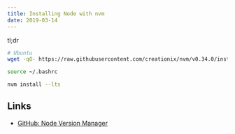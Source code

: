```yaml
---
title: Installing Node with nvm
date: 2019-03-14
---
```


tl;dr

```bash
# Ubuntu 
wget -qO- https://raw.githubusercontent.com/creationix/nvm/v0.34.0/install.sh | bash

source ~/.bashrc

nvm install --lts
```

Links
---

- [GitHub: Node Version Manager](https://github.com/creationix/nvm)